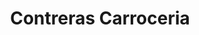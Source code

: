 ---
title: Contreras Carroceria
link: http://www.aacontreras.com/
year: 2015
color: green
img: browser_contreras@1x.png
role: Design, Development, Wordpress
description: A cute little website for a Mexican auto repair shop. Their old website was a gorgeous piece of Y2K Matrix-inspired, table-based design, so I made sure to keep that look and feel, while making the website modern and responsive. I designed and built a custom Wordpress theme, using Timber and custom fields to make the homepage a breeze to update.
---